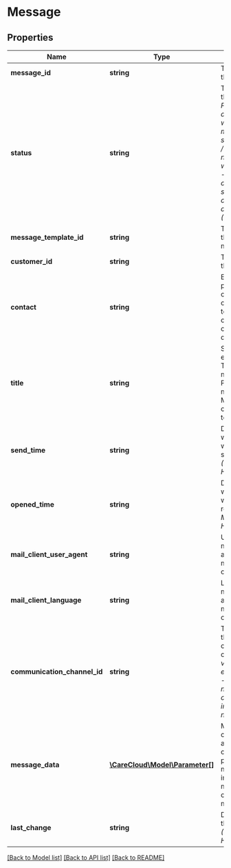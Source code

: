 # Message

## Properties
Name | Type | Description | Notes
------------ | ------------- | ------------- | -------------
**message_id** | **string** | The unique id of the message | [optional] 
**status** | **string** | The status id of the message. *Possible values are: 0 - message was not send / 1- message was send successfully / -1 message was not recieved (it was returned) / 2 - an error occured while sending / 4 - customer has no agreements (GDPR)* | [optional] 
**message_template_id** | **string** | The unique id of the message_template | 
**customer_id** | **string** | The unique id for the card holder. | 
**contact** | **string** | Email address or phone number of customer in case of send message to different contact than customer has in database | [optional] 
**title** | **string** | Subject of the email message/ Title of notification message / Preview of the text message . Mandatory only in case of email template | [optional] 
**send_time** | **string** | Date and time when message was send from server to recipient *(YYYY-MM-DD HH:MM:SS)* | [optional] 
**opened_time** | **string** | Date and time when message was opened by recipient *(YYYY-MM-DD HH:MM:SS)* | [optional] 
**mail_client_user_agent** | **string** | User agent of the mail client application where message was opened | [optional] 
**mail_client_language** | **string** | Language of the mail client application where message was opened | [optional] 
**communication_channel_id** | **string** | The unique id of the communication channel. *Possible values are: 1 - email / 2- SMS / 4 - PUSH notification (Apple or Google)/ 5 - internal system notification* | 
**message_data** | [**\CareCloud\Model\Parameter[]**](Parameter.md) | Message data could contains array of customized paramteres. They may have influence on message display or add values to message | [optional] 
**last_change** | **string** | Date and time of the last change *(YYYY-MM-DD HH:MM:SS)* | [optional] 

[[Back to Model list]](../../README.md#documentation-for-models) [[Back to API list]](../../README.md#documentation-for-api-endpoints) [[Back to README]](../../README.md)


